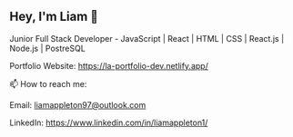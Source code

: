 ## Hey, I'm Liam 👋

Junior Full Stack Developer - JavaScript | React | HTML | CSS | React.js | Node.js | PostreSQL

Portfolio Website: https://la-portfolio-dev.netlify.app/

📫 How to reach me: 

Email: liamappleton97@outlook.com

LinkedIn: https://www.linkedin.com/in/liamappleton1/


